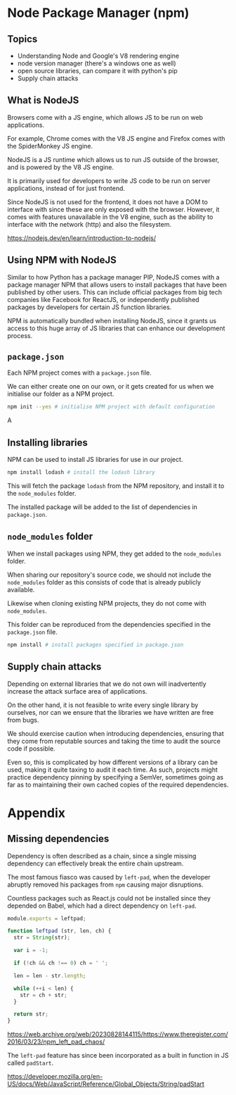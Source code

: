 # Node Package Manager (npm)

## Topics

- Understanding Node and Google's V8 rendering engine
- node version manager (there's a windows one as well)
- open source libraries, can compare it with python's pip
- Supply chain attacks

## What is NodeJS

Browsers come with a JS engine, which allows JS to be run on web applications.

For example, Chrome comes with the V8 JS engine and Firefox comes with the SpiderMonkey JS engine.

NodeJS is a JS runtime which allows us to run JS outside of the browser, and is powered by the V8 JS engine.

It is primarily used for developers to write JS code to be run on server applications, instead of for just frontend.

Since NodeJS is not used for the frontend, it does not have a DOM to interface with since these are only exposed with the browser. However, it comes with features unavailable in the V8 engine, such as the ability to interface with the network (http) and also the filesystem.

https://nodejs.dev/en/learn/introduction-to-nodejs/

## Using NPM with NodeJS

Similar to how Python has a package manager PIP, NodeJS comes with a package manager NPM that allows users to install packages that have been published by other users. This can include official packages from big tech companies like Facebook for ReactJS, or independently published packages by developers for certain JS function libraries.

NPM is automatically bundled when installing NodeJS, since it grants us access to this huge array of JS libraries that can enhance our development process.

## `package.json`

Each NPM project comes with a `package.json` file.

We can either create one on our own, or it gets created for us when we initialise our folder as a NPM project.

```bash
npm init --yes # initialise NPM project with default configuration
```

A

## Installing libraries

NPM can be used to install JS libraries for use in our project.

```bash
npm install lodash # install the lodash library
```

This will fetch the package `lodash` from the NPM repository, and install it to the `node_modules` folder.

The installed package will be added to the list of dependencies in `package.json`.

## `node_modules` folder

When we install packages using NPM, they get added to the `node_modules` folder.

When sharing our repository's source code, we should not include the `node_modules` folder as this consists of code that is already publicly available.

Likewise when cloning existing NPM projects, they do not come with `node_modules`.

This folder can be reproduced from the dependencies specified in the `package.json` file.

```bash
npm install # install packages specified in package.json
```

## Supply chain attacks

Depending on external libraries that we do not own will inadvertently increase the attack surface area of applications.

On the other hand, it is not feasible to write every single library by ourselves, nor can we ensure that the libraries we have written are free from bugs.

We should exercise caution when introducing dependencies, ensuring that they come from reputable sources and taking the time to audit the source code if possible.

Even so, this is complicated by how different versions of a library can be used, making it quite taxing to audit it each time. As such, projects might practice dependency pinning by specifying a SemVer, sometimes going as far as to maintaining their own cached copies of the required dependencies.

# Appendix

## Missing dependencies

Dependency is often described as a chain, since a single missing dependency can effectively break the entire chain upstream.

The most famous fiasco was caused by `left-pad`, when the developer abruptly removed his packages from `npm` causing major disruptions.

Countless packages such as React.js could not be installed since they depended on Babel, which had a direct dependency on `left-pad`.

<!-- prettier-ignore -->
```js
module.exports = leftpad;

function leftpad (str, len, ch) {
  str = String(str);

  var i = -1;

  if (!ch && ch !== 0) ch = ' ';

  len = len - str.length;

  while (++i < len) {
    str = ch + str;
  }

  return str;
}
```

https://web.archive.org/web/20230828144115/https://www.theregister.com/2016/03/23/npm_left_pad_chaos/

The `left-pad` feature has since been incorporated as a built in function in JS called `padStart`.

https://developer.mozilla.org/en-US/docs/Web/JavaScript/Reference/Global_Objects/String/padStart
